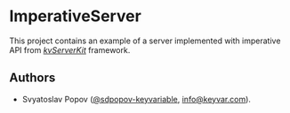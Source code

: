 # ImperativeServer

This project contains an example of a server implemented with imperative API from [*kvServerKit*](../../) framework.


## Authors

- Svyatoslav Popov ([@sdpopov-keyvariable](https://github.com/sdpopov-keyvariable), [info@keyvar.com](mailto:info@keyvar.com)).
